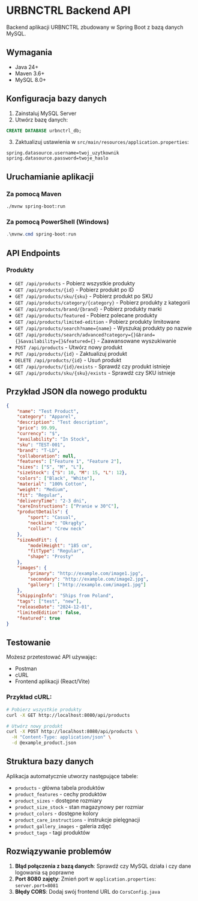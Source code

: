 # URBNCTRL Backend API

Backend aplikacji URBNCTRL zbudowany w Spring Boot z bazą danych MySQL.

## Wymagania

- Java 24+
- Maven 3.6+
- MySQL 8.0+

## Konfiguracja bazy danych

1. Zainstaluj MySQL Server
2. Utwórz bazę danych:
```sql
CREATE DATABASE urbnctrl_db;
```

3. Zaktualizuj ustawienia w `src/main/resources/application.properties`:
```properties
spring.datasource.username=twoj_uzytkownik
spring.datasource.password=twoje_haslo
```

## Uruchamianie aplikacji

### Za pomocą Maven
```bash
./mvnw spring-boot:run
```

### Za pomocą PowerShell (Windows)
```powershell
.\mvnw.cmd spring-boot:run
```

## API Endpoints

### Produkty

- `GET /api/products` - Pobierz wszystkie produkty
- `GET /api/products/{id}` - Pobierz produkt po ID
- `GET /api/products/sku/{sku}` - Pobierz produkt po SKU
- `GET /api/products/category/{category}` - Pobierz produkty z kategorii
- `GET /api/products/brand/{brand}` - Pobierz produkty marki
- `GET /api/products/featured` - Pobierz polecane produkty
- `GET /api/products/limited-edition` - Pobierz produkty limitowane
- `GET /api/products/search?name={name}` - Wyszukaj produkty po nazwie
- `GET /api/products/search/advanced?category={}&brand={}&availability={}&featured={}` - Zaawansowane wyszukiwanie
- `POST /api/products` - Utwórz nowy produkt
- `PUT /api/products/{id}` - Zaktualizuj produkt
- `DELETE /api/products/{id}` - Usuń produkt
- `GET /api/products/{id}/exists` - Sprawdź czy produkt istnieje
- `GET /api/products/sku/{sku}/exists` - Sprawdź czy SKU istnieje

## Przykład JSON dla nowego produktu

```json
{
    "name": "Test Product",
    "category": "Apparel",
    "description": "Test description",
    "price": 99.99,
    "currency": "$",
    "availability": "In Stock",
    "sku": "TEST-001",
    "brand": "T-LD",
    "collaboration": null,
    "features": ["Feature 1", "Feature 2"],
    "sizes": ["S", "M", "L"],
    "sizeStock": {"S": 10, "M": 15, "L": 12},
    "colors": ["Black", "White"],
    "material": "100% Cotton",
    "weight": "Medium",
    "fit": "Regular",
    "deliveryTime": "2-3 dni",
    "careInstructions": ["Pranie w 30°C"],
    "productDetails": {
        "sport": "Casual",
        "neckline": "Okrągły",
        "collar": "Crew neck"
    },
    "sizeAndFit": {
        "modelHeight": "185 cm",
        "fitType": "Regular",
        "shape": "Prosty"
    },
    "images": {
        "primary": "http://example.com/image1.jpg",
        "secondary": "http://example.com/image2.jpg",
        "gallery": ["http://example.com/image1.jpg"]
    },
    "shippingInfo": "Ships from Poland",
    "tags": ["test", "new"],
    "releaseDate": "2024-12-01",
    "limitedEdition": false,
    "featured": true
}
```

## Testowanie

Możesz przetestować API używając:
- Postman
- cURL
- Frontend aplikacji (React/Vite)

### Przykład cURL:
```bash
# Pobierz wszystkie produkty
curl -X GET http://localhost:8080/api/products

# Utwórz nowy produkt
curl -X POST http://localhost:8080/api/products \
  -H "Content-Type: application/json" \
  -d @example_product.json
```

## Struktura bazy danych

Aplikacja automatycznie utworzy następujące tabele:
- `products` - główna tabela produktów
- `product_features` - cechy produktów
- `product_sizes` - dostępne rozmiary
- `product_size_stock` - stan magazynowy per rozmiar
- `product_colors` - dostępne kolory
- `product_care_instructions` - instrukcje pielęgnacji
- `product_gallery_images` - galeria zdjęć
- `product_tags` - tagi produktów

## Rozwiązywanie problemów

1. **Błąd połączenia z bazą danych**: Sprawdź czy MySQL działa i czy dane logowania są poprawne
2. **Port 8080 zajęty**: Zmień port w `application.properties`: `server.port=8081`
3. **Błędy CORS**: Dodaj swój frontend URL do `CorsConfig.java`
